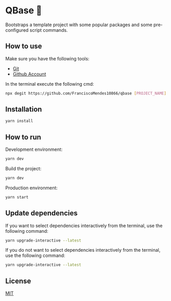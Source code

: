 # QBase 📯

Bootstraps a template project with some popular packages and some pre-configured script commands. 

## How to use

Make sure you have the following tools:

- [Git](https://git-scm.com/)
- [Github Account](https://github.com/)

In the terminal execute the following cmd:

```bash
npx degit https://github.com/FranciscoMendes10866/qbase [PROJECT_NAME]
```

## Installation

```bash
yarn install
```

## How to run

Development environment:

```bash
yarn dev
```

Build the project:

```bash
yarn dev
```

Production environment:

```bash
yarn start
```

## Update dependencies

If you want to select dependencies interactively from the terminal, use the following command:

```bash
yarn upgrade-interactive --latest 
```

If you do not want to select dependencies interactively from the terminal, use the following command:

```bash
yarn upgrade-interactive --latest 
```
## License
[MIT](https://choosealicense.com/licenses/mit/)
